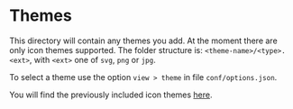 # Themes

This directory will contain any themes you add. At the moment there are only
icon themes supported. The folder structure is: `<theme-name>/<type>.<ext>`,
with `<ext>` one of `svg`, `png` or `jpg`.

To select a theme use the option `view > theme` in file `conf/options.json`.

You will find the previously included icon themes [here](https://github.com/lrsjng/finix-themes).
